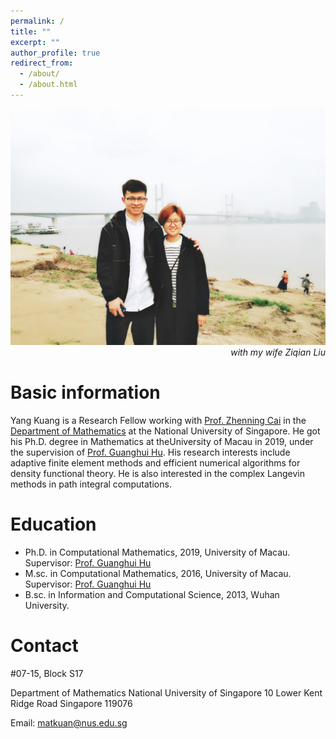 ```yaml
---
permalink: /
title: ""
excerpt: ""
author_profile: true
redirect_from: 
  - /about/
  - /about.html
---
```


<img src="../files/kuang_liu.JPG" alt="kuang_liu" style="zoom:50%;" />

<div style="text-align: right"> <i>with my wife Ziqian Liu</i> </div>

# Basic information

Yang Kuang is a Research Fellow working with [Prof. Zhenning Cai](https://blog.nus.edu.sg/matcz/) in the [Departmen](https://www.math.nus.edu.sg/)[t of Mathematics](https://www.math.nus.edu.sg/) at the National University of Singapore.  He got his Ph.D. degree in Mathematics at theUniversity of Macau in 2019, under the supervision of [Prof. Guanghui Hu](https://www.fst.um.edu.mo/people/garyhu/). His research interests include adaptive finite element methods and efficient numerical algorithms for density functional theory. He is also interested in the complex Langevin methods in path integral computations.



# Education

- Ph.D. in Computational Mathematics, 2019, University of Macau. Supervisor: [Prof. Guanghui Hu](https://www.fst.um.edu.mo/people/garyhu/)
- M.sc. in Computational Mathematics, 2016, University of Macau. Supervisor: [Prof. Guanghui Hu](https://www.fst.um.edu.mo/people/garyhu/)
- B.sc. in Information and Computational Science, 2013, Wuhan University.



# Contact

\#07-15, Block S17

Department of Mathematics
National University of Singapore
10 Lower Kent Ridge Road
Singapore 119076

Email: matkuan@nus.edu.sg

